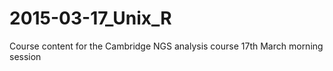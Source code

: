 # 2015-03-17_Unix_R
Course content for the Cambridge NGS analysis course 17th March morning session
